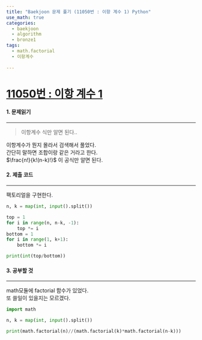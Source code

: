 ```yaml
---
title: "Baekjoon 문제 풀기 (11050번 : 이항 계수 1) Python"
use_math: true
categories:
  - baekjoon
  - algorithm
  - bronze1
tags:
  - math.factorial
  - 이항계수
  
---
```



# [11050번 : 이항 계수 1](https://www.acmicpc.net/problem/11050)



#### 1. 문제읽기
---

> 이항계수 식만 알면 된다..   

이항계수가 뭔지 몰라서 검색해서 풀었다.  
간단히 말하면 조합이랑 같은 거라고 한다.  
$\frac{n!}{k!(n-k)!}$ 이 공식만 알면 된다.  

#### 2. 제출 코드 
---

팩토리얼을 구현한다.  


```python
n, k = map(int, input().split())

top = 1
for i in range(n, n-k, -1):
    top *= i
bottom = 1
for i in range(1, k+1):
    bottom *= i

print(int(top/bottom))
```




#### 3. 공부할 것
---

math모듈에 factorial 함수가 있었다.  
또 쓸일이 있을지는 모르겠다.  

```python
import math

n, k = map(int, input().split())

print(math.factorial(n)//(math.factorial(k)*math.factorial(n-k)))
```

